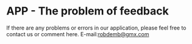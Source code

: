 # APP - The problem of feedback

If there are any problems or errors in our application, please feel free to contact us or comment here. E-mail:robdemb@gmx.com
